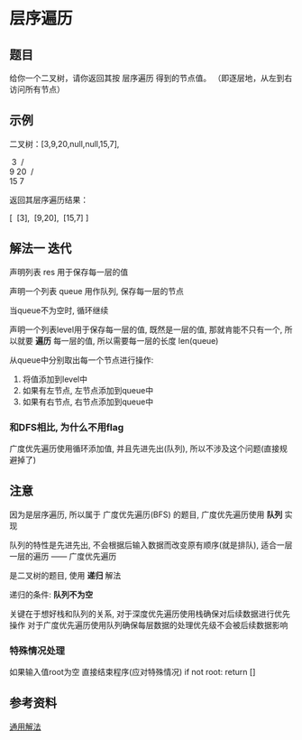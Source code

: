 
# 层序遍历

## 题目

给你一个二叉树，请你返回其按 层序遍历 得到的节点值。 （即逐层地，从左到右访问所有节点）

## 示例

二叉树：[3,9,20,null,null,15,7],


⁠   3
⁠  / \
⁠ 9  20
⁠   /  \
⁠  15   7


返回其层序遍历结果：


[
⁠ [3],
⁠ [9,20],
⁠ [15,7]
]

## 解法一 迭代

声明列表 res 用于保存每一层的值

声明一个列表 queue 用作队列, 保存每一层的节点

当queue不为空时, 循环继续

声明一个列表level用于保存每一层的值, 既然是一层的值, 那就肯能不只有一个, 所以就要 **遍历** 每一层的值, 所以需要每一层的长度 len(queue)

从queue中分别取出每一个节点进行操作: 
1. 将值添加到level中
2. 如果有左节点, 左节点添加到queue中
3. 如果有右节点, 右节点添加到queue中

### 和DFS相比, 为什么不用flag

广度优先遍历使用循环添加值, 并且先进先出(队列), 所以不涉及这个问题(直接规避掉了)

## 注意

因为是层序遍历, 所以属于 广度优先遍历(BFS) 的题目, 广度优先遍历使用 **队列** 实现

队列的特性是先进先出, 不会根据后输入数据而改变原有顺序(就是排队), 适合一层一层的遍历 —— 广度优先遍历

是二叉树的题目, 使用 **递归** 解法

递归的条件: **队列不为空**

关键在于想好栈和队列的关系, 
对于深度优先遍历使用栈确保对后续数据进行优先操作
对于广度优先遍历使用队列确保每层数据的处理优先级不会被后续数据影响

### 特殊情况处理

如果输入值root为空 直接结束程序(应对特殊情况)
if not root: return []



## 参考资料

[通用解法](https://leetcode-cn.com/problems/binary-tree-level-order-traversal/solution/python3-er-cha-shu-ceng-xu-bian-li-by-jo-nlx3/)